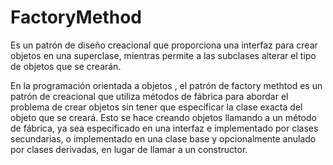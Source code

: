 # FactoryMethod
Es un patrón de diseño creacional que proporciona una interfaz para crear objetos en una superclase, mientras permite a las subclases alterar el tipo de objetos que se crearán.

En la programación orientada a objetos , el patrón de factory methtod es un patrón de creacional que utiliza métodos de fábrica para abordar el problema de crear objetos sin tener que especificar la clase exacta del objeto que se creará. 
Esto se hace creando objetos llamando a un método de fábrica, ya sea especificado en una interfaz e implementado por clases secundarias, o implementado en una clase base y opcionalmente anulado por clases derivadas, en lugar de llamar a un constructor.
